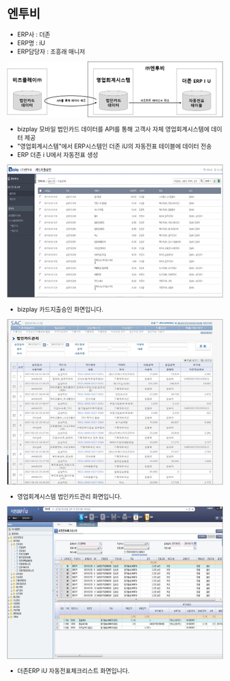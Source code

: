 # 엔투비

 - ERP사 : 더존   
 - ERP명 : iU  
 - ERP담당자 : 조흥래 매니저

![\[&#xADF8;&#xB9BC;1\] &#xAD6C;&#xC131;&#xB3C4;](../../../../.gitbook/assets/image%20%28155%29.png)

 - bizplay 모바일 법인카드 데이터를 API를 통해 고객사 자체 영업회계시스템에 데이터 제공  
 - "영업회계시스템"에서 ERP시스템인 더존 iU의 자동전표 테이블에 데이터 전송  
 - ERP 더존 i U에서 자동전표 생성

![\[&#xADF8;&#xB9BC;2\] &#xCE74;&#xB4DC;&#xC9C0;&#xCD9C;&#xC2B9;&#xC778; &#xD654;&#xBA74;](../../../../.gitbook/assets/image%20%28168%29.png)

 - bizplay 카드지출승인 화면입니다.

![\[&#xADF8;&#xB9BC;3\] &#xC601;&#xC5C5;&#xD68C;&#xACC4;&#xC2DC;&#xC2A4;&#xD15C; &#xD654;&#xBA74;](../../../../.gitbook/assets/image%20%2852%29.png)

 - 영업회계시스템 법인카드관리 화면입니다.

![\[&#xADF8;&#xB9BC;4\] &#xB354;&#xC874;ERP-iU &#xC790;&#xB3D9;&#xC804;&#xD45C; &#xD654;&#xBA74;](../../../../.gitbook/assets/image%20%28188%29.png)

 - 더존ERP iU 자동전표체크리스트 화면입니다.

